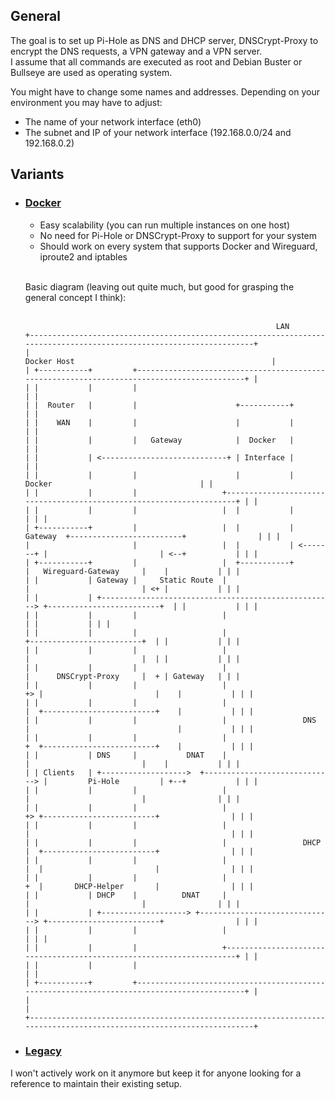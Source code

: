 ## General
The goal is to set up Pi-Hole as DNS and DHCP server, DNSCrypt-Proxy to encrypt the DNS requests, a VPN gateway and a VPN server.  
I assume that all commands are executed as root and Debian Buster or Bullseye are used as operating system.

You might have to change some names and addresses. Depending on your environment you may have to adjust:
- The name of your network interface (eth0)
- The subnet and IP of your network interface (192.168.0.0/24 and 192.168.0.2)

## Variants

- ### [Docker](docker/guide/main.md)
  - Easy scalability (you can run multiple instances on one host)
  - No need for Pi-Hole or DNSCrypt-Proxy to support for your system 
  - Should work on every system that supports Docker and Wireguard, iproute2 and iptables
  <br/><br/>

  Basic diagram (leaving out quite much, but good for grasping the general concept I think):
  <br/><br/>
  ```
                                                          LAN
  +---------------------------------------------------------------------------------------------------------------------+
  |                                                              Docker Host                                            |
  | +-----------+         +-------------------------------------------------------------------------------------------+ |
  | |           |         |                                                                                           | |
  | |  Router   |         |                      +-----------+                                                        | |
  | |    WAN    |         |                      |           |                                                        | |
  | |           |         |   Gateway            |  Docker   |                                                        | |
  | |           | <----------------------------+ | Interface |                                                        | |
  | |           |         |                      |           |                 Docker                                 | |
  | |           |         |                   +---------------------------------------------------------------------+ | |
  | |           |         |                   |  |           |                                                      | | |
  | +-----------+         |                   |  |           |  Gateway  +-------------------------+                | | |
  |                       |                   |  |           | <-------+ |                         | <--+           | | |
  | +-----------+         |                   |  +-----------+           |   Wireguard-Gateway     |    |           | | |
  | |           | Gateway |     Static Route  |                          |                         | <+ |           | | |
  | |           | +----------------------------------------------------> +-------------------------+  | |           | | |
  | |           |         |                   |                                                       | |           | | |
  | |           |         |                   |                          +-------------------------+  | |           | | |
  | |           |         |                   |                          |                         |  | |           | | |
  | |           |         |                   |                          |      DNSCrypt-Proxy     |  + | Gateway   | | |
  | |           |         |                   |                       +> |                         |    |           | | |
  | |           |         |                   |                       |  +-------------------------+    |           | | |
  | |           |         |                   |                 DNS   |                                 |           | | |
  | |           |         |                   |                       +  +-------------------------+    |           | | |
  | |           | DNS     |           DNAT    |                          |                         |    |           | | |
  | | Clients   | +------------------->  +-----------------------------> |         Pi-Hole         | +--+           | | |
  | |           |         |                   |                          |                         |                | | |
  | |           |         |                   |                       +> +-------------------------+                | | |
  | |           |         |                   |                       |                                             | | |
  | |           |         |                   |                 DHCP  |  +-------------------------+                | | |
  | |           |         |                   |                       |  |                         |                | | |
  | |           |         |                   |                       +  |       DHCP-Helper       |                | | |
  | |           | DHCP    |          DNAT     |                          |                         |                | | |
  | |           | +-------------------> +------------------------------> +-------------------------+                | | |
  | |           |         |                   |                                                                     | | |
  | |           |         |                   +---------------------------------------------------------------------+ | |
  | |           |         |                                                                                           | |
  | +-----------+         +-------------------------------------------------------------------------------------------+ |
  |                                                                                                                     |
  +---------------------------------------------------------------------------------------------------------------------+
  ```

- ### [Legacy](bare-metal/guide/main.md)
I won't actively work on it anymore but keep it for anyone looking for a reference to maintain their existing setup.
